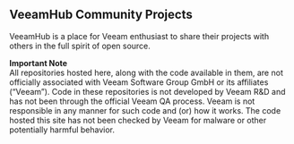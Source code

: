 ## VeeamHub Community Projects
VeeamHub is a place for Veeam enthusiast to share their projects with others in the full spirit of open source.

**Important Note**\
All repositories hosted here, along with the code available in them, are not officially associated with Veeam Software Group GmbH or its affiliates (“Veeam”).  Code in these repositories is not developed by Veeam R&D and has not been through the official Veeam QA process.  Veeam is not responsible in any manner for such code and (or) how it works.  The code hosted this site has not been checked by Veeam for malware or other potentially harmful behavior.
